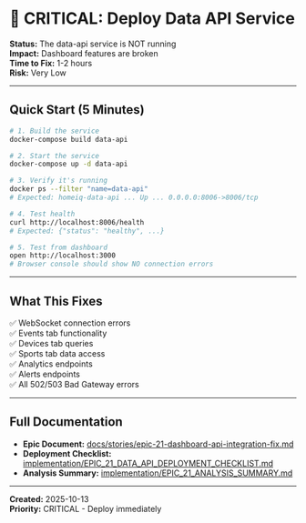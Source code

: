 # 🚨 CRITICAL: Deploy Data API Service

**Status:** The data-api service is NOT running  
**Impact:** Dashboard features are broken  
**Time to Fix:** 1-2 hours  
**Risk:** Very Low

---

## Quick Start (5 Minutes)

```bash
# 1. Build the service
docker-compose build data-api

# 2. Start the service
docker-compose up -d data-api

# 3. Verify it's running
docker ps --filter "name=data-api"
# Expected: homeiq-data-api ... Up ... 0.0.0.0:8006->8006/tcp

# 4. Test health
curl http://localhost:8006/health
# Expected: {"status": "healthy", ...}

# 5. Test from dashboard
open http://localhost:3000
# Browser console should show NO connection errors
```

---

## What This Fixes

✅ WebSocket connection errors  
✅ Events tab functionality  
✅ Devices tab queries  
✅ Sports tab data access  
✅ Analytics endpoints  
✅ Alerts endpoints  
✅ All 502/503 Bad Gateway errors

---

## Full Documentation

- **Epic Document:** [docs/stories/epic-21-dashboard-api-integration-fix.md](../docs/stories/epic-21-dashboard-api-integration-fix.md)
- **Deployment Checklist:** [implementation/EPIC_21_DATA_API_DEPLOYMENT_CHECKLIST.md](./EPIC_21_DATA_API_DEPLOYMENT_CHECKLIST.md)
- **Analysis Summary:** [implementation/EPIC_21_ANALYSIS_SUMMARY.md](./EPIC_21_ANALYSIS_SUMMARY.md)

---

**Created:** 2025-10-13  
**Priority:** CRITICAL - Deploy immediately


